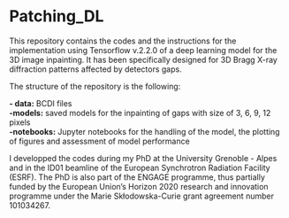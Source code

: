 # Patching_DL

This repository contains the codes and the instructions for the implementation using Tensorflow v.2.2.0 of a deep learning model for the 3D image inpainting. It has been specifically designed for 3D Bragg X-ray diffraction patterns affected by detectors gaps. 

The structure of the repository is the following:  

**- data:** BCDI files  
**-models:** saved models for the inpainting of gaps with size of 3, 6, 9, 12 pixels  
**-notebooks:** Jupyter notebooks for the handling of the model, the plotting of figures and assessment of model performance  


I developped the codes during my PhD at the University Grenoble - Alpes and in the ID01 beamline of the European Synchrotron Radiation Facility (ESRF). The PhD is also part of the ENGAGE programme, thus partially funded by the European Union’s Horizon 2020 research and innovation programme under the Marie Skłodowska-Curie grant agreement number 101034267.


